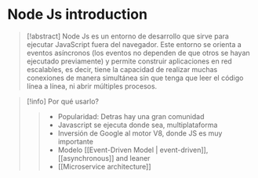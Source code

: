 # Node Js introduction

> [!abstract]
> Node Js es un entorno de desarrollo que sirve para ejecutar JavaScript fuera del navegador.
> Este entorno se orienta a eventos asíncronos (los eventos no dependen de que otros se hayan ejecutado previamente) y permite construir aplicaciones en red escalables, es decir, tiene la capacidad de realizar muchas conexiones de manera simultánea sin que tenga que leer el código línea a línea, ni abrir múltiples procesos.

> [!info] Por qué usarlo?
> >* Popularidad: Detras hay una gran comunidad
> >* Javascript se ejecuta donde sea, multiplataforma
> >* Inversión de Google al motor V8, donde JS es muy importante
> >* Modelo [[Event-Driven Model | event-driven]], [[asynchronous]] and leaner 
> >* [[Microservice architecture]]